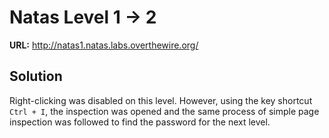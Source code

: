 # Natas Level 1 -> 2

**URL:** http://natas1.natas.labs.overthewire.org/

## Solution

Right-clicking was disabled on this level. However, using the key shortcut `Ctrl + I`, the inspection was opened and the same process of simple page inspection was followed to find the password for the next level.

